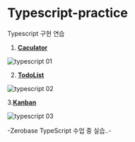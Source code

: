 # Typescript-practice

Typescript 구현 연습


1. <a href='https://github.com/jjvox/Typescript-practice/tree/master/1.%20TS-Calculator'>**Caculator**<a>

![typescript 01](https://user-images.githubusercontent.com/110772094/211716341-69a39401-dbe3-49fa-bf89-5e6de817c089.PNG)

2. <a href='https://github.com/jjvox/Typescript-practice/tree/master/2.%20TS-TodoList'>**TodoList**<a>


![typescript 02](https://user-images.githubusercontent.com/110772094/211716356-7129cc49-b3e4-49a9-ba8c-18bec82923fa.PNG)

3.<a href='https://github.com/jjvox/Typescript-practice/tree/master/3.%20TS-Kanban'>**Kanban**<a>


![typescript 03](https://user-images.githubusercontent.com/110772094/211716373-767dbb00-08c8-4418-a6fb-fce27bc2337f.PNG)



-Zerobase TypeScript 수업 중 실습..-
